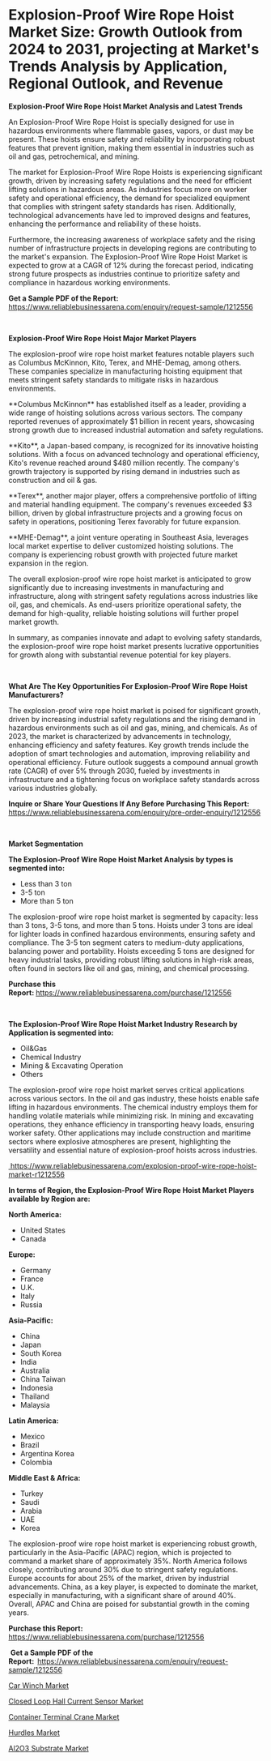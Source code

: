 <p><h1>Explosion-Proof Wire Rope Hoist Market Size: Growth Outlook from 2024 to 2031, projecting at Market's Trends Analysis by Application, Regional Outlook, and Revenue</h1></p><p><strong>Explosion-Proof Wire Rope Hoist Market Analysis and Latest Trends</strong></p>
<p><p>An Explosion-Proof Wire Rope Hoist is specially designed for use in hazardous environments where flammable gases, vapors, or dust may be present. These hoists ensure safety and reliability by incorporating robust features that prevent ignition, making them essential in industries such as oil and gas, petrochemical, and mining.</p><p>The market for Explosion-Proof Wire Rope Hoists is experiencing significant growth, driven by increasing safety regulations and the need for efficient lifting solutions in hazardous areas. As industries focus more on worker safety and operational efficiency, the demand for specialized equipment that complies with stringent safety standards has risen. Additionally, technological advancements have led to improved designs and features, enhancing the performance and reliability of these hoists.</p><p>Furthermore, the increasing awareness of workplace safety and the rising number of infrastructure projects in developing regions are contributing to the market's expansion. The Explosion-Proof Wire Rope Hoist Market is expected to grow at a CAGR of 12% during the forecast period, indicating strong future prospects as industries continue to prioritize safety and compliance in hazardous working environments.</p></p>
<p><strong>Get a Sample PDF of the Report:&nbsp;</strong> <a href="https://www.reliablebusinessarena.com/enquiry/request-sample/1212556?utm_campaign=1292&utm_medium=2&utm_source=Github&utm_content=ia&utm_term=06102024&utm_id=explosion-proof-wire-rope-hoist">https://www.reliablebusinessarena.com/enquiry/request-sample/1212556</a></p>
<p>&nbsp;</p>
<p><strong>Explosion-Proof Wire Rope Hoist Major Market Players</strong></p>
<p><p>The explosion-proof wire rope hoist market features notable players such as Columbus McKinnon, Kito, Terex, and MHE-Demag, among others. These companies specialize in manufacturing hoisting equipment that meets stringent safety standards to mitigate risks in hazardous environments.</p><p>**Columbus McKinnon** has established itself as a leader, providing a wide range of hoisting solutions across various sectors. The company reported revenues of approximately $1 billion in recent years, showcasing strong growth due to increased industrial automation and safety regulations.</p><p>**Kito**, a Japan-based company, is recognized for its innovative hoisting solutions. With a focus on advanced technology and operational efficiency, Kito's revenue reached around $480 million recently. The company's growth trajectory is supported by rising demand in industries such as construction and oil & gas.</p><p>**Terex**, another major player, offers a comprehensive portfolio of lifting and material handling equipment. The company's revenues exceeded $3 billion, driven by global infrastructure projects and a growing focus on safety in operations, positioning Terex favorably for future expansion.</p><p>**MHE-Demag**, a joint venture operating in Southeast Asia, leverages local market expertise to deliver customized hoisting solutions. The company is experiencing robust growth with projected future market expansion in the region.</p><p>The overall explosion-proof wire rope hoist market is anticipated to grow significantly due to increasing investments in manufacturing and infrastructure, along with stringent safety regulations across industries like oil, gas, and chemicals. As end-users prioritize operational safety, the demand for high-quality, reliable hoisting solutions will further propel market growth. </p><p>In summary, as companies innovate and adapt to evolving safety standards, the explosion-proof wire rope hoist market presents lucrative opportunities for growth along with substantial revenue potential for key players.</p></p>
<p>&nbsp;</p>
<p><strong>What Are The Key Opportunities For Explosion-Proof Wire Rope Hoist Manufacturers?</strong></p>
<p><p>The explosion-proof wire rope hoist market is poised for significant growth, driven by increasing industrial safety regulations and the rising demand in hazardous environments such as oil and gas, mining, and chemicals. As of 2023, the market is characterized by advancements in technology, enhancing efficiency and safety features. Key growth trends include the adoption of smart technologies and automation, improving reliability and operational efficiency. Future outlook suggests a compound annual growth rate (CAGR) of over 5% through 2030, fueled by investments in infrastructure and a tightening focus on workplace safety standards across various industries globally.</p></p>
<p><strong>Inquire or Share Your Questions If Any Before Purchasing This Report:</strong> <a href="https://www.reliablebusinessarena.com/enquiry/pre-order-enquiry/1212556?utm_campaign=1292&utm_medium=2&utm_source=Github&utm_content=ia&utm_term=06102024&utm_id=explosion-proof-wire-rope-hoist">https://www.reliablebusinessarena.com/enquiry/pre-order-enquiry/1212556</a></p>
<p>&nbsp;</p>
<p><strong>Market Segmentation</strong></p>
<p><strong>The Explosion-Proof Wire Rope Hoist Market Analysis by types is segmented into:</strong></p>
<p><ul><li>Less than 3 ton</li><li>3-5 ton</li><li>More than 5 ton</li></ul></p>
<p><p>The explosion-proof wire rope hoist market is segmented by capacity: less than 3 tons, 3-5 tons, and more than 5 tons. Hoists under 3 tons are ideal for lighter loads in confined hazardous environments, ensuring safety and compliance. The 3-5 ton segment caters to medium-duty applications, balancing power and portability. Hoists exceeding 5 tons are designed for heavy industrial tasks, providing robust lifting solutions in high-risk areas, often found in sectors like oil and gas, mining, and chemical processing.</p></p>
<p><strong>Purchase this Report:&nbsp;</strong><a href="https://www.reliablebusinessarena.com/purchase/1212556?utm_campaign=1292&utm_medium=2&utm_source=Github&utm_content=ia&utm_term=06102024&utm_id=explosion-proof-wire-rope-hoist">https://www.reliablebusinessarena.com/purchase/1212556</a></p>
<p>&nbsp;</p>
<p><strong>The Explosion-Proof Wire Rope Hoist Market Industry Research by Application is segmented into:</strong></p>
<p><ul><li>Oil&Gas</li><li>Chemical Industry</li><li>Mining & Excavating Operation</li><li>Others</li></ul></p>
<p><p>The explosion-proof wire rope hoist market serves critical applications across various sectors. In the oil and gas industry, these hoists enable safe lifting in hazardous environments. The chemical industry employs them for handling volatile materials while minimizing risk. In mining and excavating operations, they enhance efficiency in transporting heavy loads, ensuring worker safety. Other applications may include construction and maritime sectors where explosive atmospheres are present, highlighting the versatility and essential nature of explosion-proof hoists across industries.</p></p>
<p><a href="https://www.reliablebusinessarena.com/explosion-proof-wire-rope-hoist-market-r1212556?utm_campaign=1292&utm_medium=2&utm_source=Github&utm_content=ia&utm_term=06102024&utm_id=explosion-proof-wire-rope-hoist">&nbsp;https://www.reliablebusinessarena.com/explosion-proof-wire-rope-hoist-market-r1212556</a></p>
<p><strong>In terms of Region, the Explosion-Proof Wire Rope Hoist Market Players available by Region are:</strong></p>
<p>
    <p> <strong> North America: </strong>
        <ul>
            <li>United States</li>
            <li>Canada</li>
        </ul>
        </p> 
    <p> <strong> Europe: </strong>
        <ul>
            <li>Germany</li>
            <li>France</li>
            <li>U.K.</li>
            <li>Italy</li>
            <li>Russia</li>
        </ul>
        </p> 
    <p> <strong> Asia-Pacific: </strong>
        <ul>
            <li>China</li>
            <li>Japan</li>
            <li>South Korea</li>
            <li>India</li>
            <li>Australia</li>
            <li>China Taiwan</li>
            <li>Indonesia</li>
            <li>Thailand</li>
            <li>Malaysia</li>
        </ul>
        </p> 
    <p> <strong> Latin America: </strong>
        <ul>
            <li>Mexico</li>
            <li>Brazil</li>
            <li>Argentina Korea</li>
            <li>Colombia</li>
        </ul>
        </p> 
    <p> <strong> Middle East & Africa: </strong>
        <ul>
            <li>Turkey</li>
            <li>Saudi</li>
            <li>Arabia</li>
            <li>UAE</li>
            <li>Korea</li>
        </ul>
    </p>
    </p>
<p><p>The explosion-proof wire rope hoist market is experiencing robust growth, particularly in the Asia-Pacific (APAC) region, which is projected to command a market share of approximately 35%. North America follows closely, contributing around 30% due to stringent safety regulations. Europe accounts for about 25% of the market, driven by industrial advancements. China, as a key player, is expected to dominate the market, especially in manufacturing, with a significant share of around 40%. Overall, APAC and China are poised for substantial growth in the coming years.</p></p>
<p><strong>Purchase this Report: </strong><a href="https://www.reliablebusinessarena.com/purchase/1212556?utm_campaign=1292&utm_medium=2&utm_source=Github&utm_content=ia&utm_term=06102024&utm_id=explosion-proof-wire-rope-hoist">https://www.reliablebusinessarena.com/purchase/1212556</a></p>
<p>&nbsp;<strong>Get a Sample PDF of the Report:&nbsp;&nbsp;</strong><a href="https://www.reliablebusinessarena.com/enquiry/request-sample/1212556?utm_campaign=1292&utm_medium=2&utm_source=Github&utm_content=ia&utm_term=06102024&utm_id=explosion-proof-wire-rope-hoist">https://www.reliablebusinessarena.com/enquiry/request-sample/1212556</a></p>
<p><strong></strong></p>
<p><p><a href="https://www.linkedin.com/pulse/car-winch-market-growth-segmentation-regional-analysis-global-zakye?utm_campaign=1292&utm_medium=2&utm_source=Github&utm_content=ia&utm_term=06102024&utm_id=explosion-proof-wire-rope-hoist">Car Winch Market</a></p><p><a href="https://www.linkedin.com/pulse/global-closed-loop-hall-current-sensor-market-trends-innovations-k3zfe?utm_campaign=1292&utm_medium=2&utm_source=Github&utm_content=ia&utm_term=06102024&utm_id=explosion-proof-wire-rope-hoist">Closed Loop Hall Current Sensor Market</a></p><p><a href="https://www.linkedin.com/pulse/unveiling-market-trends-global-container-terminal-crane-growth-35q3e?utm_campaign=1292&utm_medium=2&utm_source=Github&utm_content=ia&utm_term=06102024&utm_id=explosion-proof-wire-rope-hoist">Container Terminal Crane Market</a></p><p><a href="https://www.linkedin.com/pulse/digital-transformation-hurdles-industry-market-opportunities-im4be?utm_campaign=1292&utm_medium=2&utm_source=Github&utm_content=ia&utm_term=06102024&utm_id=explosion-proof-wire-rope-hoist">Hurdles Market</a></p><p><a href="https://www.linkedin.com/pulse/al2o3-substrate-market-size-share-growth-analysis-type-application-lceae?utm_campaign=1292&utm_medium=2&utm_source=Github&utm_content=ia&utm_term=06102024&utm_id=explosion-proof-wire-rope-hoist">Al2O3 Substrate Market</a></p></p>